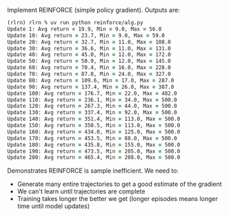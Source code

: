 Implement REINFORCE (simple policy gradient). Outputs are:

```zsh
(rlrn) rlrn % uv run python reinforce/alg.py 
Update 1: Avg return = 19.9, Min = 9.0, Max = 56.0
Update 10: Avg return = 23.7, Min = 9.0, Max = 59.0
Update 20: Avg return = 32.7, Min = 11.0, Max = 108.0
Update 30: Avg return = 36.6, Min = 11.0, Max = 131.0
Update 40: Avg return = 45.0, Min = 12.0, Max = 172.0
Update 50: Avg return = 50.9, Min = 12.0, Max = 145.0
Update 60: Avg return = 70.4, Min = 16.0, Max = 228.0
Update 70: Avg return = 87.8, Min = 24.0, Max = 327.0
Update 80: Avg return = 109.6, Min = 17.0, Max = 287.0
Update 90: Avg return = 137.4, Min = 26.0, Max = 387.0
Update 100: Avg return = 176.7, Min = 22.0, Max = 482.0
Update 110: Avg return = 236.1, Min = 34.0, Max = 500.0
Update 120: Avg return = 267.3, Min = 44.0, Max = 500.0
Update 130: Avg return = 337.4, Min = 92.0, Max = 500.0
Update 140: Avg return = 351.4, Min = 113.0, Max = 500.0
Update 150: Avg return = 350.5, Min = 113.0, Max = 500.0
Update 160: Avg return = 434.0, Min = 125.0, Max = 500.0
Update 170: Avg return = 453.5, Min = 88.0, Max = 500.0
Update 180: Avg return = 435.8, Min = 155.0, Max = 500.0
Update 190: Avg return = 473.5, Min = 205.0, Max = 500.0
Update 200: Avg return = 465.4, Min = 208.0, Max = 500.0
```

Demonstrates REINFORCE is sample inefficient. We need to:
- Generate many entire trajectories to get a good estimate of the gradient
- We can't learn until trajectories are complete
- Training takes longer the better we get (longer episodes means longer time until model updates)